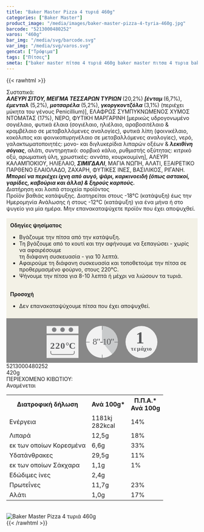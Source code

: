 ```yaml
---
title: "Baker Master Pizza 4 τυριά 460g"
categories: ["Baker Master"]
product_image: "/media/images/baker-master-pizza-4-tyria-460g.jpg"
barcode: "5213000480252"
varos: "460g"
bar_img: "/media/svg/barcode.svg"
var_img: "/media/svg/varos.svg"
gencat: ["Τρόφιμα"]
tags: ["Πίτσες"]
smeta: ["baker master πίτσα 4 τυριά 460g baker master πιτσα 4 τυρια baker master pizza 4 tyria 460g baker master pitsa 4 tyria 460g βακερ μαστερ πιτσα 4 τυρια μπεικερ μαστερ 5213000480252"]
---
```

{{< rawhtml >}}

<div class="sload12"><div class="product"><div id="sistatika">Συστατικά:</div><div class="alltext"><strong><em>ΑΛΕΥΡΙ ΣΙΤΟΥ, ΜΕΙΓΜΑ ΤΕΣΣΑΡΩΝ ΤΥΡΙΩΝ </em></strong>(20,2%) <strong><em>[ένταμ </em></strong>(6,7%), <strong><em>έμενταλ </em></strong>(5,2%), <strong><em>μοτσαρέλα </em></strong>(5,2%), <strong><em>γκοργκοντζόλα </em></strong>(3,1%) (περιέχει μύκητα του γένους Penicillium)], ΕΛΑΦΡΩΣ ΣΥΜΠΥΚΝΩΜΕΝΟΣ ΧΥΜΟΣ ΝΤΟΜΑΤΑΣ (17%), ΝΕΡΟ, ΦΥΤΙΚΗ ΜΑΡΓΑΡΙΝΗ [μερικώς υδρογονωμένο σογιέλαιο, φυτικά έλαια (σογιέλαιο, ηλιέλαιο, αραβοσιτέλαιο &amp; κραμβέλαιο σε μεταβαλλόμενες αναλογίες), φυτικά λίπη (φοινικέλαιο, κοκόλιπος και φοινικοπυρηνέλαιο σε μεταβαλλόμενες αναλογίες), νερό, γαλακτωματοποιητές: μονο- και διγλυκερίδια λιπαρών οξέων &amp; <strong><em>λεκιθίνη σόγιας</em></strong>, αλάτι, συντηρητικό: σορβικό κάλιο, ρυθμιστής οξύτητας: κιτρικό οξύ, αρωματική ύλη, χρωστικές: αννάτο, κουρκουμίνη], ΑΛΕΥΡΙ ΚΑΛΑΜΠΟΚΙΟΥ, ΗΛΙΕΛΑΙΟ, <strong><em>ΣΙΜΙΓΔΑΛΙ</em></strong>, ΜΑΓΙΑ ΝΩΠΗ, ΑΛΑΤΙ, ΕΞΑΙΡΕΤΙΚΟ ΠΑΡΘΕΝΟ ΕΛΑΙΟΛΑ∆Ο, ΖΑΧΑΡΗ, ΦΥΤΙΚΕΣ ΙΝΕΣ, ΒΑΣΙΛΙΚΟΣ, ΡΙΓΑΝΗ. <strong><em>Μπορεί να περιέχει ίχνη από αυγό, ψάρι, καρκινοειδή (όπως αστακοί, γαρίδες, καβούρια και άλλα) &amp; ξηρούς καρπούς.</em></strong></div><div id="loipa">Διατήρηση και λοιπά στοιχεία προϊόντος</div><div class="alltext">Προϊόν βαθιάς κατάψυξης. Διατηρείται στους -18°C (κατάψυξη) έως την Ημερομηνία Ανάλωσης ή στους -12°C (κατάψυξη) για ένα μήνα ή στο ψυγείο για μία ημέρα. Μην επανακαταψύχετε προϊόν που έχει αποψυχθεί.<br><br><div style="background:#f3f1e6;padding:10px;margin:0px"><b>Οδηγίες ψησίματος</b><br><ul><li>Βγάζουμε την πίτσα από την κατάψυξη.</li><li>Τη βγάζουμε από το κουτί και την αφήνουμε να ξεπαγώσει - χωρίς να αφαιρέσουμε<br>τη διάφανη συσκευασία - για 10 λεπτά.</li><li>Αφαιρούμε τη διάφανη συσκευασία και τοποθετούμε την πίτσα σε προθερμασμένο φούρνο, στους 220°C.</li><li>Ψήνουμε την πίτσα για 8-10 λεπτά ή μέχρι να λιώσουν τα τυριά.</li></ul><br><strong>Προσοχή</strong><br><ul><li>Δεν επανακαταψύχουμε πίτσα που έχει αποψυχθεί.</li></ul></div><div style="width:auto;margin:0px;background:#888"><div style="max-width:292px;margin:auto;padding:20px 20px 12px"><svg viewBox="0 0 292 85.37"><defs><style>.cls-1{fill:#f2f2f2}.cls-2{font-size:15.5px;letter-spacing:-.01em}.cls-12,.cls-18,.cls-19,.cls-2,.cls-9{fill:#58595b}.cls-12,.cls-2,.cls-9{font-family:csans;font-weight:700}.cls-3{letter-spacing:-.01em}.cls-4{letter-spacing:-.01em}.cls-5{letter-spacing:0}.cls-6{letter-spacing:.01em}.cls-7{letter-spacing:-.01em}.cls-8{letter-spacing:-.01em}.cls-9{font-size:44.05px}.cls-10{fill:#808184}.cls-11{fill:gray}.cls-12{font-size:24px}.cls-13{letter-spacing:-.01em}.cls-14{letter-spacing:-.01em}.cls-15{letter-spacing:-.01em}.cls-16{letter-spacing:-.02em}.cls-17{fill:#c8cacb}.cls-19{font-size:23.88px;font-family:csans;letter-spacing:-.05em}</style></defs><title>Asset 24</title><g id="Layer_2" data-name="Layer 2"><g id="Layer_1-2" data-name="Layer 1"><circle class="cls-1" cx="250" cy="42.34" r="42"></circle><text class="cls-2" transform="translate(221.93 64.7)">τ<tspan class="cls-3" x="7.94" y="0">ε</tspan><tspan class="cls-4" x="16.38" y="0">μ</tspan><tspan class="cls-5" x="25.73" y="0">ά</tspan><tspan class="cls-6" x="34.4" y="0">χ</tspan><tspan class="cls-7" x="42.4" y="0">ι</tspan><tspan class="cls-8" x="47.42" y="0">ο</tspan></text><text class="cls-9" transform="translate(235.37 45.88)">1</text><rect class="cls-1" y="0.34" width="84" height="20"></rect><rect class="cls-1" y="24.34" width="84" height="60"></rect><circle class="cls-10" cx="20" cy="10" r="6"></circle><circle class="cls-10" cx="42" cy="10" r="6"></circle><circle class="cls-10" cx="64" cy="10" r="6"></circle><path class="cls-1" d="M68,34H16a4.05,4.05,0,0,0-4,4V66H72V38A4.05,4.05,0,0,0,68,34ZM11,66v4a5,5,0,0,0,5,5H68a5,5,0,0,0,5-5V66Z"></path><path class="cls-11" d="M72,66.34v4a4,4,0,0,1-4,4H16a4,4,0,0,1-4-4v-4H10v4a6,6,0,0,0,6,6H68a6,6,0,0,0,6-6v-4Z"></path><text class="cls-12" transform="translate(9.39 60.39)"><tspan class="cls-13">2</tspan><tspan class="cls-14" x="13.64" y="0">2</tspan><tspan class="cls-15" x="27.18" y="0">0</tspan><tspan class="cls-16" x="40.68" y="0">°</tspan><tspan x="49.53" y="0">C</tspan></text><circle class="cls-17" cx="146" cy="42" r="42"></circle><path class="cls-1" d="M146,42l26.88,32.27A42,42,0,1,1,145.94,0Z"></path><path class="cls-18" d="M146.19,10.37c-.36,0-.66-.29-.19-.66V1.06c-.47-.37-.17-.67.19-.67a.93.93,0,0,1,.81.67V9.71A.92.92,0,0,1,146.19,10.37Z"></path><path class="cls-18" d="M188,43.34h-8.66c-.37.21-.66-.09-.66-.46a.51.51,0,0,1,.66-.54H188a.52.52,0,0,1,.66.54C188.68,43.25,188.38,43.55,188,43.34Z"></path><path class="cls-18" d="M146.19,85.37c-.36,0-.66-.3-.19-.66V76.05c-.47-.36-.17-.66.19-.66a.94.94,0,0,1,.81.66v8.66A.94.94,0,0,1,146.19,85.37Z"></path><path class="cls-18" d="M113,43.34h-8.65c-.37.21-.67-.09-.67-.46a.52.52,0,0,1,.67-.54H113a.52.52,0,0,1,.66.54C113.68,43.25,113.38,43.55,113,43.34Z"></path><text class="cls-19" transform="translate(121.28 49.09)">8"-10"</text></g></g></svg></div></div></div><div id="barcode"><div id="barimage1"></div><span id="bartext">5213000480252</span></div><div id="varos"><div id="varosimage1"></div><span id="varostext">420g</span></div><div id="kivotio">ΠΕΡΙΕΧΟΜΕΝΟ ΚΙΒΩΤΙΟΥ:<br>Αναμένεται</div><table id="diatable"><tbody><tr><th>Διατροφική δήλωση</th><th>Ανά 100g*</th><th>Π.Π.Α.*<br>Ανά 100g</th></tr><tr><td class="texr2">Ενέργεια</td><td class="texr">1181kj<br>282kcal</td><td class="texr">14%</td></tr><tr><td class="texr2">Λιπαρά</td><td class="texr">12,5g</td><td class="texr">18%</td></tr><tr><td class="gray">εκ των οποίων Κορεσµένα</td><td class="gray2">6,6g</td><td class="gray2">33%</td></tr><tr><td class="texr2">Yδατάνθρακες</td><td class="texr">29,5g</td><td class="texr">11%</td></tr><tr><td class="gray">εκ των οποίων Σάκχαρα</td><td class="gray2">1,1g</td><td class="gray2">1%</td></tr><tr><td class="texr2">Εδώδιμες ίνες</td><td class="texr">2,4g</td><td class="texr"></td></tr><tr><td class="texr2">Πρωτεΐνες</td><td class="texr">11,7g</td><td class="texr">23%</td></tr><tr><td class="texr2">Αλάτι</td><td class="texr">1,0g</td><td class="texr">17%</td></tr></tbody></table><br><div class="pimg"><img alt="Baker Master Pizza 4 τυριά 460g" title="Baker Master Pizza 4 τυριά 460g" src="/media/images/baker-master-pizza-4-tyria-460g.jpg"></div></div></div>
{{< /rawhtml >}}


